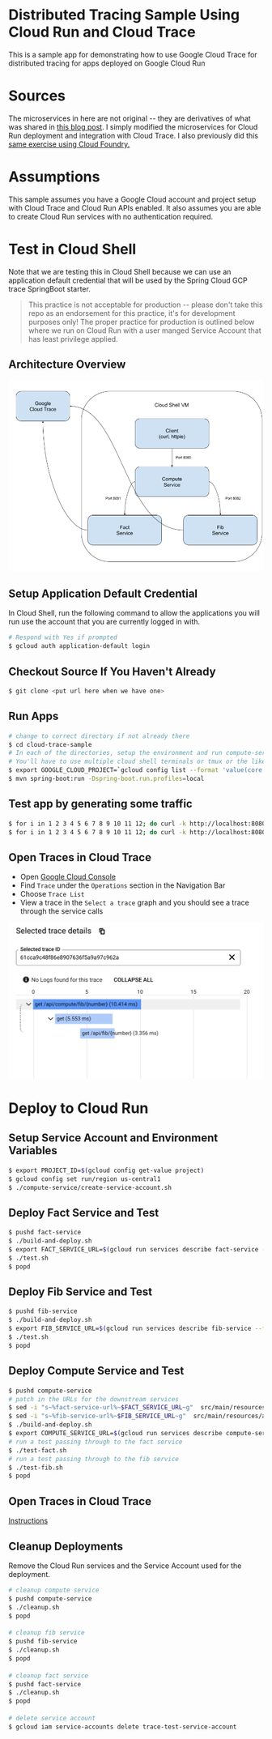 # Distributed Tracing Sample Using Cloud Run and Cloud Trace
This is a sample app for demonstrating how to use Google Cloud Trace for distributed tracing for apps deployed on Google Cloud Run

# Sources
The microservices in here are not original -- they are derivatives of what was shared in 
[this blog post](http://www.vinsguru.com/spring-boot-distributed-tracing-with-jaeger/).  I simply modified the 
microservices for Cloud Run deployment and integration with Cloud Trace.  I also previously did this 
[same exercise using Cloud Foundry.](https://github.com/bthelen/jaeger-tracing-sample)

# Assumptions

This sample assumes you have a Google Cloud account and project setup with Cloud Trace and Cloud Run
APIs enabled.  It also assumes you are able to create Cloud Run services with no authentication required.

# Test in Cloud Shell
Note that we are testing this in Cloud Shell because we can use an application default
credential that will be used by the Spring Cloud GCP trace SpringBoot starter.

> This practice is not acceptable for production -- please don't take this  repo as an
> endorsement for this practice, it's for development purposes only!  The proper practice
> for production is outlined below where we run on Cloud Run with a user manged Service Account
> that has least privilege applied.

## Architecture Overview

![system architecture running on Cloud Shell](./cloud-shell-architecture.png)

## Setup Application Default Credential

In Cloud Shell, run the following command to allow the applications you will run use the 
account that you are currently logged in with.

```bash
# Respond with Yes if prompted
$ gcloud auth application-default login
```

## Checkout Source If You Haven't Already

```bash
$ git clone <put url here when we have one>
```

## Run Apps

```bash
# change to correct directory if not already there
$ cd cloud-trace-sample
# In each of the directories, setup the environment and run compute-service, fib-service, and fact-service
# You'll have to use multiple cloud shell terminals or tmux or the like
$ export GOOGLE_CLOUD_PROJECT=`gcloud config list --format 'value(core.project)'`
$ mvn spring-boot:run -Dspring-boot.run.profiles=local

```

## Test app by generating some traffic

```bash
$ for i in 1 2 3 4 5 6 7 8 9 10 11 12; do curl -k http://localhost:8080/api/compute/fib/$i; done
$ for i in 1 2 3 4 5 6 7 8 9 10 11 12; do curl -k http://localhost:8080/api/compute/fact/$i; done
```

## <a name="view-trace"></a>Open Traces in Cloud Trace

* Open [Google Cloud Console](https://console.cloud.google.com)
* Find `Trace` under the `Operations` section in the Navigation Bar
* Choose `Trace List` 
* View a trace in the `Select a trace` graph and you should see a trace through the service calls

![Sample Trace](./trace-details.png)

# Deploy to Cloud Run

## Setup Service Account and Environment Variables

```bash
$ export PROJECT_ID=$(gcloud config get-value project)
$ gcloud config set run/region us-central1
$ ./compute-service/create-service-account.sh
```

## Deploy Fact Service and Test

```bash
$ pushd fact-service
$ ./build-and-deploy.sh
$ export FACT_SERVICE_URL=$(gcloud run services describe fact-service --format="value(status.url)")
$ ./test.sh
$ popd
```

## Deploy Fib Service and Test

```bash
$ pushd fib-service
$ ./build-and-deploy.sh
$ export FIB_SERVICE_URL=$(gcloud run services describe fib-service --format="value(status.url)")
$ ./test.sh
$ popd
```

## Deploy Compute Service and Test

```bash
$ pushd compute-service
# patch in the URLs for the downstream services
$ sed -i "s~%fact-service-url%~$FACT_SERVICE_URL~g"  src/main/resources/application.yml
$ sed -i "s~%fib-service-url%~$FIB_SERVICE_URL~g"  src/main/resources/application.yml
$ ./build-and-deploy.sh
$ export COMPUTE_SERVICE_URL=$(gcloud run services describe compute-service --format="value(status.url)")
# run a test passing through to the fact service
$ ./test-fact.sh
# run a test passing through to the fib service
$ ./test-fib.sh
$ popd
```

## Open Traces in Cloud Trace

[Instructions](#view-trace) 

## Cleanup Deployments

Remove the Cloud Run services and the Service Account used for the deployment.

```bash
# cleanup compute service
$ pushd compute-service
$ ./cleanup.sh
$ popd

# cleanup fib service
$ pushd fib-service
$ ./cleanup.sh
$ popd
 
# cleanup fact service 
$ pushd fact-service
$ ./cleanup.sh
$ popd
 
# delete service account 
$ gcloud iam service-accounts delete trace-test-service-account
```
